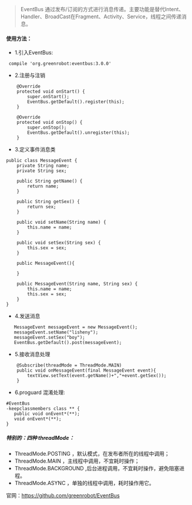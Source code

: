 > EventBus 通过发布/订阅的方式进行消息传递。主要功能是替代Intent、Handler、BroadCast在Fragment、Activity、Service，线程之间传递消息。

#### 使用方法：
* 1.引入EventBus:
```
 compile 'org.greenrobot:eventbus:3.0.0'
```

* 2.注册与注销
```
    @Override
    protected void onStart() {
        super.onStart();
        EventBus.getDefault().register(this);
    }

    @Override
    protected void onStop() {
        super.onStop();
        EventBus.getDefault().unregister(this);
    }
```

* 3.定义事件消息类
```
public class MessageEvent {
    private String name;
    private String sex;

    public String getName() {
        return name;
    }

    public String getSex() {
        return sex;
    }

    public void setName(String name) {
        this.name = name;
    }

    public void setSex(String sex) {
        this.sex = sex;
    }

    public MessageEvent(){

    }

    public MessageEvent(String name, String sex) {
        this.name = name;
        this.sex = sex;
    }
}
```
* 4.发送消息
```
   MessageEvent messageEvent = new MessageEvent();
   messageEvent.setName("lisheny");
   messageEvent.setSex("boy");
   EventBus.getDefault().post(messageEvent);
```

* 5.接收消息处理
```
    @Subscribe(threadMode = ThreadMode.MAIN)
    public void onMessageEvent(final MessageEvent event){
        textView.setText(event.getName()+","+event.getSex());
    }
```

* 6.proguard 混淆处理:

 ```
#EventBus
 -keepclassmembers class ** {
    public void onEvent*(**);
    void onEvent*(**);
 }
```
##### 特别的：四种 threadMode：
* ThreadMode.POSTING ，默认模式，在发布者所在的线程中调用；
* ThreadMode.MAIN ，主线程中调用，不宜耗时操作；
* ThreadMode.BACKGROUND ,后台进程调用，不宜耗时操作，避免阻塞进程。
*  ThreadMode.ASYNC ，单独的线程中调用，耗时操作用它。

官网：https://github.com/greenrobot/EventBus

